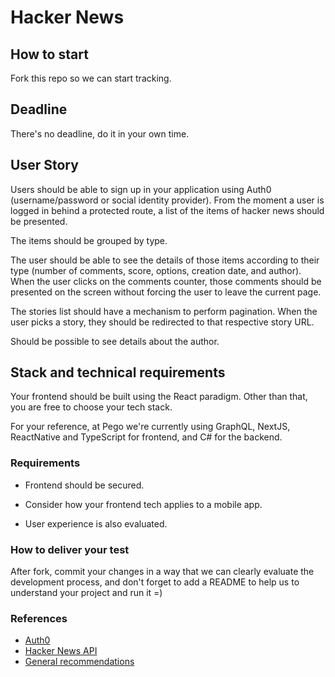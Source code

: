 # Hacker News

## How to start
Fork this repo so we can start tracking.

## Deadline

There's no deadline, do it in your own time.

## User Story
Users should be able to sign up in your application using Auth0 (username/password or social identity provider). From the moment a user is logged in behind a protected route, a list of the items of hacker news should be presented.

The items should be grouped by type.

The user should be able to see the details of those items according to their type (number of comments, score, options, creation date, and author). When the user clicks on the comments counter, those comments should be presented on the screen without forcing the user to leave the current page.

The stories list should have a mechanism to perform pagination. When the user picks a story, they should be redirected to that respective story URL.

Should be possible to see details about the author.

## Stack and technical requirements
Your frontend should be built using the React paradigm. Other than that, you are free to choose your tech stack.

For your reference, at Pego we're currently using GraphQL, NextJS, ReactNative and TypeScript for frontend, and C# for the backend.

### Requirements

- Frontend should be secured.

- Consider how your frontend tech applies to a mobile app.

- User experience is also evaluated.

### How to deliver your test

After fork, commit your changes in a way that we can clearly evaluate the development process, and don't forget to add a README to help us to understand your project and run it =)

### References
- [Auth0](https://auth0.com/docs)
- [Hacker News API](https://github.com/HackerNews/API)
- [General recommendations](README.md)

